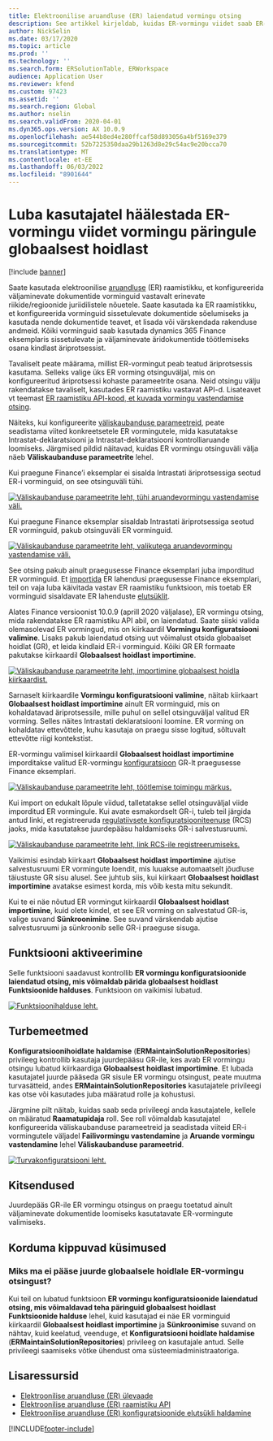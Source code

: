 ```yaml
---
title: Elektroonilise aruandluse (ER) laiendatud vormingu otsing
description: See artikkel kirjeldab, kuidas ER-vormingu viidet saab ER-vormingu otsingus seadistada, kui nõutav vorming on salvestatud globaalsesse hoidlasse.
author: NickSelin
ms.date: 03/17/2020
ms.topic: article
ms.prod: ''
ms.technology: ''
ms.search.form: ERSolutionTable, ERWorkspace
audience: Application User
ms.reviewer: kfend
ms.custom: 97423
ms.assetid: ''
ms.search.region: Global
ms.author: nselin
ms.search.validFrom: 2020-04-01
ms.dyn365.ops.version: AX 10.0.9
ms.openlocfilehash: ae544b8ed4e280ffcaf58d893056a4bf5169e379
ms.sourcegitcommit: 52b7225350daa29b1263d8e29c54ac9e20bcca70
ms.translationtype: MT
ms.contentlocale: et-EE
ms.lasthandoff: 06/03/2022
ms.locfileid: "8901644"
---
```

# <a name="allow-users-to-set-up-an-er-format-reference-inquiring-a-format-from-the-global-repository"></a>Luba kasutajatel häälestada ER-vormingu viidet vormingu päringule globaalsest hoidlast

[!include [banner](../includes/banner.md)]

Saate kasutada elektroonilise [aruandluse](general-electronic-reporting.md) (ER) raamistikku, et konfigureerida väljaminevate dokumentide vorminguid vastavalt erinevate riikide/regioonide juriidilistele nõuetele. Saate kasutada ka ER raamistikku, et konfigureerida vorminguid sissetulevate dokumentide sõelumiseks ja kasutada nende dokumentide teavet, et lisada või värskendada rakenduse andmeid. Kõiki vorminguid saab kasutada dynamics 365 Finance eksemplaris sissetulevate ja väljaminevate äridokumentide töötlemiseks osana kindlast äriprotsessist.

Tavaliselt peate määrama, millist ER-vormingut peab teatud äriprotsessis kasutama. Selleks valige üks ER vorming otsinguväljal, mis on konfigureeritud äriprotsessi kohaste parameetrite osana. Neid otsingu välju rakendatakse tavaliselt, kasutades ER raamistiku vastavat API-d. Lisateavet vt teemast [ER raamistiku API-kood, et kuvada vormingu vastendamise otsing](er-apis-app73.md#code-to-display-a-format-mapping-lookup).

Näiteks, kui konfigureerite [väliskaubanduse parameetreid](../../../finance/localizations/emea-intrastat.md#set-up-foreign-trade-parameters), peate seadistama viited konkreetsetele ER vormingutele, mida kasutatakse Intrastat-deklaratsiooni ja Intrastat-deklaratsiooni kontrolliaruande loomiseks. Järgmised pildid näitavad, kuidas ER vormingu otsinguväli välja näeb **Väliskaubanduse parameetrite** lehel.

Kui praegune Finance’i eksemplar ei sisalda Intrastati äriprotsessiga seotud ER-i vorminguid, on see otsinguväli tühi.

[![Väliskaubanduse parameetrite leht, tühi aruandevormingu vastendamise väli.](./media/ER-ExtLookup-Lookup1.gif)](./media/ER-ExtLookup-Lookup1.gif)

Kui praegune Finance eksemplar sisaldab Intrastati äriprotsessiga seotud ER vorminguid, pakub otsinguväli ER vorminguid.

[![Väliskaubanduse parameetrite leht, valikutega aruandevormingu vastendamise väli.](./media/ER-ExtLookup-Lookup2.png)](./media/ER-ExtLookup-Lookup2.png)

See otsing pakub ainult praegusesse Finance eksemplari juba imporditud ER vorminguid. Et [importida](./tasks/er-import-configuration-lifecycle-services.md) ER lahendusi praegusesse Finance eksemplari, teil on vaja luba käivitada vastav ER raamistiku funktsioon, mis toetab ER vorminguid sisaldavate ER lahenduste [elutsüklit](general-electronic-reporting-manage-configuration-lifecycle.md).

Alates Finance versioonist 10.0.9 (aprill 2020 väljalase), ER vormingu otsing, mida rakendatakse ER raamistiku API abil, on laiendatud. Saate siiski valida olemasolevad ER vormingud, mis on kiirkaardil **Vormingu konfiguratsiooni valimine**. Lisaks pakub laiendatud otsing uut võimalust otsida globaalset hoidlat (GR), et leida kindlaid ER-i vorminguid. Kõiki GR ER formaate pakutakse kiirkaardil **Globaalsest hoidlast importimine**.

[![Väliskaubanduse parameetrite leht, importimine globaalsest hoidla kiirkaardist.](./media/ER-ExtLookup-Lookup3.png)](./media/ER-ExtLookup-Lookup3.png)

Sarnaselt kiirkaardile **Vormingu konfiguratsiooni valimine**, näitab kiirkaart **Globaalsest hoidlast importimine** ainult ER vorminguid, mis on kohaldatavad äriprotsessile, mille puhul on sellel otsinguväljal valitud ER vorming. Selles näites Intrastati deklaratsiooni loomine. ER vorming on kohaldatav ettevõttele, kuhu kasutaja on praegu sisse logitud, sõltuvalt ettevõtte riigi kontekstist.

ER-vormingu valimisel kiirkaardil **Globaalsest hoidlast importimine** imporditakse valitud ER-vormingu [konfiguratsioon](general-electronic-reporting.md#Configuration) GR-lt praegusesse Finance eksemplari.

[![Väliskaubanduse parameetrite leht, töötlemise toimingu märkus.](./media/ER-ExtLookup-FormatImport.png)](./media/ER-ExtLookup-FormatImport.png)

Kui import on edukalt lõpule viidud, talletatakse sellel otsinguväljal viide imporditud ER vormingule. Kui avate esmakordselt GR-i, tuleb teil järgida antud linki, et registreeruda [regulatiivsete konfiguratsiooniteenuse](https://aka.ms/rcs) (RCS) jaoks, mida kasutatakse juurdepääsu haldamiseks GR-i salvestusruumi.

[![Väliskaubanduse parameetrite leht, link RCS-ile registreerumiseks.](./media/ER-ExtLookup-RepoSignUp.png)](./media/ER-ExtLookup-RepoSignUp.png)

Vaikimisi esindab kiirkaart **Globaalsest hoidlast importimine** ajutise salvestusruumi ER vormingute loendit, mis luuakse automaatselt jõudluse täiustuste GR sisu alusel. See juhtub siis, kui kiirkaart **Globaalsest hoidlast importimine** avatakse esimest korda, mis võib kesta mitu sekundit.

Kui te ei näe nõutud ER vormingut kiirkaardil **Globaalsest hoidlast importimine**, kuid olete kindel, et see ER vorming on salvestatud GR-is, valige suvand **Sünkroonimine**. See suvand värskendab ajutise salvestusruumi ja sünkroonib selle GR-i praeguse sisuga.

## <a name="feature-activation"></a>Funktsiooni aktiveerimine

Selle funktsiooni saadavust kontrollib **ER vormingu konfiguratsioonide laiendatud otsing, mis võimaldab pärida globaalsest hoidlast** **Funktsioonide halduses**. Funktsioon on vaikimisi lubatud.

[![Funktsioonihalduse leht.](./media/ER-ExtLookup-FeatureMngt.png)](./media/ER-ExtLookup-FeatureMngt.png)

## <a name="security-considerations"></a>Turbemeetmed

**Konfiguratsioonihoidlate haldamise** (**ERMaintainSolutionRepositories**) privileeg kontrollib kasutaja juurdepääsu GR-ile, kes avab ER vormingu otsingu lubatud kiirkaardiga **Globaalsest hoidlast importimine**. Et lubada kasutajatel juurde pääseda GR sisule ER vormingu otsingust, peate muutma turvasätteid, andes **ERMaintainSolutionRepositories** kasutajatele privileegi kas otse või kasutades juba määratud rolle ja kohustusi.

Järgmine pilt näitab, kuidas saab seda privileegi anda kasutajatele, kellele on määratud **Raamatupidaja** roll. See roll võimaldab kasutajatel konfigureerida väliskaubanduse parameetreid ja seadistada viiteid ER-i vormingutele väljadel **Failivormingu vastendamine** ja **Aruande vormingu vastendamine** lehel **Väliskaubanduse parameetrid**.

[![Turvakonfiguratsiooni leht.](./media/ER-ExtLookup-SecuritySetting.png)](./media/ER-ExtLookup-SecuritySetting.png)

## <a name="limitations"></a>Kitsendused

Juurdepääs GR-ile ER vormingu otsingus on praegu toetatud ainult väljaminevate dokumentide loomiseks kasutatavate ER-vormingute valimiseks.

## <a name="frequently-asked-questions"></a>Korduma kippuvad küsimused

### <a name="why-cant-i-access-the-global-repository-from-the-er-format-lookup"></a>Miks ma ei pääse juurde globaalsele hoidlale ER-vormingu otsingust?

Kui teil on lubatud funktsioon **ER vormingu konfiguratsioonide laiendatud otsing, mis võimaldavad teha päringuid globaalsest hoidlast** **Funktsioonide halduse** lehel, kuid kasutajad ei näe ER vorminguid kiirkaardil **Globaalsest hoidlast importimine** ja **Sünkroonimise** suvand on nähtav, kuid keelatud, veenduge, et **Konfiguratsiooni hoidlate haldamise** (**ERMaintainSolutionRepositories**) privileeg on kasutajale antud. Selle privileegi saamiseks võtke ühendust oma süsteemiadministraatoriga.

## <a name="additional-resources"></a>Lisaressursid

- [Elektroonilise aruandluse (ER) ülevaade](general-electronic-reporting.md)
- [Elektroonilise aruandluse (ER) raamistiku API](er-apis-app73.md)
- [Elektroonilise aruandluse (ER) konfiguratsioonide elutsükli haldamine](general-electronic-reporting-manage-configuration-lifecycle.md)


[!INCLUDE[footer-include](../../../includes/footer-banner.md)]

